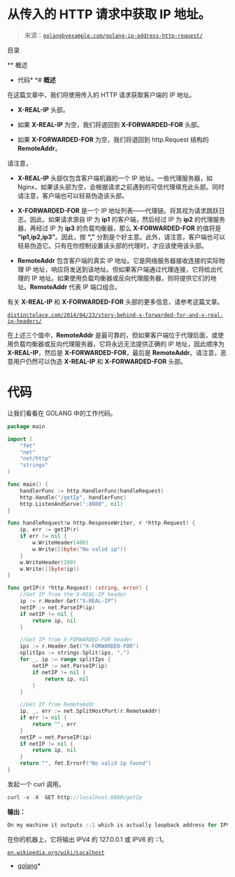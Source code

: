 <!--yml

category: 未分类

日期：2024-10-13 06:10:40

-->

# 从传入的 HTTP 请求中获取 IP 地址。

> 来源：[`golangbyexample.com/golang-ip-address-http-request/`](https://golangbyexample.com/golang-ip-address-http-request/)

目录

**   概述

+   代码*  *# **概述**

在这篇文章中，我们将使用传入的 HTTP 请求获取客户端的 IP 地址。

+   **X-REAL-IP** 头部。

+   如果 **X-REAL-IP** 为空，我们将退回到 **X-FORWARDED-FOR** 头部。

+   如果 **X-FORWARDED-FOR** 为空，我们将退回到 http.Request 结构的 **RemoteAddr**。

请注意，

+   **X-REAL-IP** 头部仅包含客户端机器的一个 IP 地址。一些代理服务器，如 Nginx，如果该头部为空，会根据请求之前遇到的可信代理填充此头部。同时请注意，客户端也可以轻易伪造该头部。

+   **X-FORWARDED-FOR** 是一个 IP 地址列表——代理链。将其视为请求跳跃日志。因此，如果请求源自 IP 为 **ip1** 的客户端，然后经过 IP 为 **ip2** 的代理服务器，再经过 IP 为 **ip3** 的负载均衡器，那么 **X-FORWARDED-FOR** 的值将是 **“ip1,ip2,ip3”**。因此，按 **“,”** 分割是个好主意。此外，请注意，客户端也可以轻易伪造它。只有在你控制设置该头部的代理时，才应该使用该头部。

+   **RemoteAddr** 包含客户端的真实 IP 地址。它是网络服务器接收连接的实际物理 IP 地址，响应将发送到该地址。但如果客户端通过代理连接，它将给出代理的 IP 地址。如果使用负载均衡器或反向代理服务器，则将提供它们的地址。**RemoteAddr** 代表 IP 端口组合。

有关 **X-REAL-IP** 和 **X-FORWARDED-FOR** 头部的更多信息，请参考这篇文章。

[`distinctplace.com/2014/04/23/story-behind-x-forwarded-for-and-x-real-ip-headers/`](https://distinctplace.com/2014/04/23/story-behind-x-forwarded-for-and-x-real-ip-headers/)

在上述三个值中，**RemoteAddr** 是最可靠的，但如果客户端位于代理后面，或使用负载均衡器或反向代理服务器，它将永远无法提供正确的 IP 地址，因此顺序为 **X-REAL-IP**，然后是 **X-FORWARDED-FOR**，最后是 **RemoteAddr**。请注意，恶意用户仍然可以伪造 **X-REAL-IP** 和 **X-FORWARDED-FOR** 头部。

# **代码**

让我们看看在 GOLANG 中的工作代码。

```go
package main

import (
    "fmt"
    "net"
    "net/http"
    "strings"
)

func main() {
    handlerFunc := http.HandlerFunc(handleRequest)
    http.Handle("/getIp", handlerFunc)
    http.ListenAndServe(":8080", nil)
}

func handleRequest(w http.ResponseWriter, r *http.Request) {
    ip, err := getIP(r)
    if err != nil {
        w.WriteHeader(400)
        w.Write([]byte("No valid ip"))
    }
    w.WriteHeader(200)
    w.Write([]byte(ip))
}

func getIP(r *http.Request) (string, error) {
    //Get IP from the X-REAL-IP header
    ip := r.Header.Get("X-REAL-IP")
    netIP := net.ParseIP(ip)
    if netIP != nil {
        return ip, nil
    }

    //Get IP from X-FORWARDED-FOR header
    ips := r.Header.Get("X-FORWARDED-FOR")
    splitIps := strings.Split(ips, ",")
    for _, ip := range splitIps {
        netIP := net.ParseIP(ip)
        if netIP != nil {
            return ip, nil
        }
    }

    //Get IP from RemoteAddr
    ip, _, err := net.SplitHostPort(r.RemoteAddr)
    if err != nil {
        return "", err
    }
    netIP = net.ParseIP(ip)
    if netIP != nil {
        return ip, nil
    }
    return "", fmt.Errorf("No valid ip found")
}
```

发起一个 curl 调用。

```go
curl -v -X  GET http://localhost:8080/getIp
```

**输出：**

```go
On my machine it outputs ::1 which is actually loopback address for IPV6
```

在你的机器上，它将输出 IPV4 的 127.0.0.1 或 IPV6 的 ::1。

[`en.wikipedia.org/wiki/Localhost`](https://en.wikipedia.org/wiki/Localhost)

+   [golang](https://golangbyexample.com/tag/golang/)*
